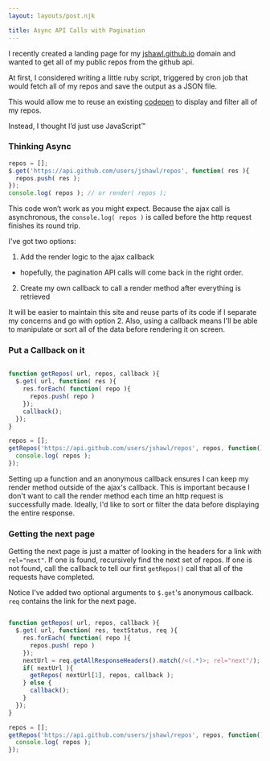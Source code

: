 ```yaml
---
layout: layouts/post.njk

title: Async API Calls with Pagination
---
```


I recently created a landing page for my [jshawl.github.io](http://jshawl.github.io/) domain
and wanted to get all of my public repos from the github api.

At first, I considered writing a little ruby script, triggered by cron job that would
fetch all of my repos and save the output as a JSON file.

This would allow me to reuse an existing [codepen](http://codepen.io/jshawl/pen/fvAmk) to display
and filter all of my repos.

Instead, I thought I’d just use JavaScript&trade;

### Thinking Async

```js
repos = [];
$.get('https://api.github.com/users/jshawl/repos', function( res ){
  repos.push( res );
});
console.log( repos ); // or render( repos );
```

This code won’t work as you might expect. Because the ajax call is asynchronous, the `console.log( repos )` is
called before the http request finishes its round trip. 

I've got two options:

1. Add the render logic to the ajax callback
  - hopefully, the pagination API calls will come back in the right order.
2. Create my own callback to call a render method after everything is retrieved

It will be easier to maintain this site and reuse parts of its code if I separate my
concerns and go with option 2. Also, using a callback means I'll be able to manipulate or sort
all of the data before rendering it on screen.

### Put a Callback on it

```js

function getRepos( url, repos, callback ){
  $.get( url, function( res ){
    res.forEach( function( repo ){
      repos.push( repo )
    });
    callback();
  });
}

repos = [];
getRepos('https://api.github.com/users/jshawl/repos', repos, function(){
  console.log( repos );
}); 

```

Setting up a function and an anonymous callback ensures I can keep my render method outside of the ajax's callback.
This is important because I don't want to call the render method each time an http request is successfully made.
Ideally, I'd like to sort or filter the data before displaying the entire response.

### Getting the next page

Getting the next page is just a matter of looking in the headers for a link
with `rel="next"`. If one is found, recursively find the next set of repos. If one is
not found, call the callback to tell our first `getRepos()` call that all of the
requests have completed.

Notice I've added two optional arguments to `$.get`'s anonymous callback. `req` contains
the link for the next page.

```js

function getRepos( url, repos, callback ){
  $.get( url, function( res, textStatus, req ){
    res.forEach( function( repo ){
      repos.push( repo )
    });
    nextUrl = req.getAllResponseHeaders().match(/<(.*)>; rel="next"/);
    if( nextUrl ){
      getRepos( nextUrl[1], repos, callback );
    } else {
      callback();
    }
  });
}

repos = [];
getRepos('https://api.github.com/users/jshawl/repos', repos, function(){
  console.log( repos );
}); 

```


